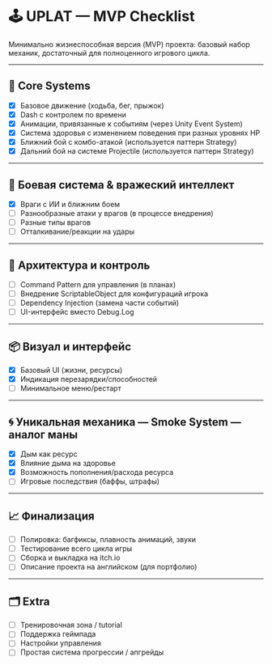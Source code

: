 # 🕹️ UPLAT — MVP Checklist

Минимально жизнеспособная версия (MVP) проекта: базовый набор механик, достаточный для полноценного игрового цикла.

---

## 🔧 Core Systems

- [x] Базовое движение (ходьба, бег, прыжок)
- [x] Dash с контролем по времени
- [x] Анимации, привязанные к событиям (через Unity Event System)
- [x] Система здоровья с изменением поведения при разных уровнях HP
- [x] Ближний бой с комбо-атакой (используется паттерн Strategy)
- [x] Дальний бой на системе Projectile (используется паттерн Strategy)

---

## 🔫 Боевая система & вражеский интеллект

- [x] Враги с ИИ и ближним боем
- [ ] Разнообразные атаки у врагов (в процессе внедрения)
- [ ] Разные типы врагов
- [ ] Отталкивание/реакции на удары

---

## 🧠 Архитектура и контроль

- [ ] Command Pattern для управления (в планах)
- [ ] Внедрение ScriptableObject для конфигураций игрока
- [ ] Dependency Injection (замена части событий)
- [ ] UI-интерфейс вместо Debug.Log

---

## 📦 Визуал и интерфейс

- [x] Базовый UI (жизни, ресурсы)
- [x] Индикация перезарядки/способностей
- [ ] Минимальное меню/рестарт

---

## 🌀 Уникальная механика — Smoke System — аналог маны

- [x] Дым как ресурс
- [x] Влияние дыма на здоровье
- [x] Возможность пополнения/расхода ресурса
- [ ] Игровые последствия (баффы, штрафы)

---

## 📈 Финализация

- [ ] Полировка: багфиксы, плавность анимаций, звуки
- [ ] Тестирование всего цикла игры
- [ ] Сборка и выкладка на itch.io
- [ ] Описание проекта на английском (для портфолио)

---

## 🗂️ Extra

- [ ] Тренировочная зона / tutorial
- [ ] Поддержка геймпада
- [ ] Настройки управления
- [ ] Простая система прогрессии / апгрейды

